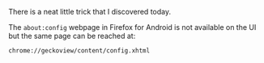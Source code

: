 There is a neat little trick that I discovered today.

The `about:config` webpage in Firefox for Android
is not available on the UI but the same page
can be reached at:

```
chrome://geckoview/content/config.xhtml
```

